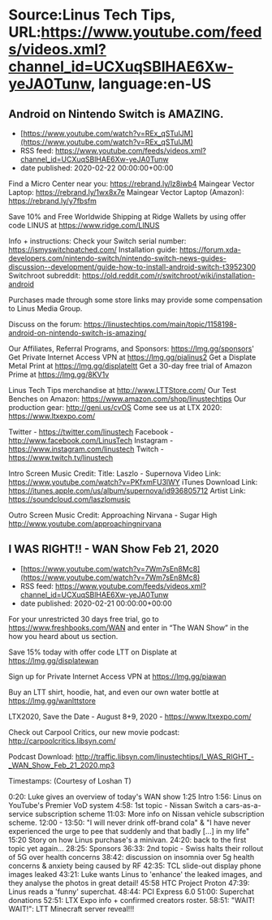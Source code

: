 # Source:Linus Tech Tips, URL:https://www.youtube.com/feeds/videos.xml?channel_id=UCXuqSBlHAE6Xw-yeJA0Tunw, language:en-US

## Android on Nintendo Switch is AMAZING.
 - [https://www.youtube.com/watch?v=REx_qSTulJM](https://www.youtube.com/watch?v=REx_qSTulJM)
 - RSS feed: https://www.youtube.com/feeds/videos.xml?channel_id=UCXuqSBlHAE6Xw-yeJA0Tunw
 - date published: 2020-02-22 00:00:00+00:00

Find a Micro Center near you: https://rebrand.ly/lz8iwb4
Maingear Vector Laptop: https://rebrand.ly/1wx8x7e
Maingear Vector Laptop (Amazon): https://rebrand.ly/y7fbsfm

Save 10% and Free Worldwide Shipping at Ridge Wallets by using offer code LINUS at https://www.ridge.com/LINUS

Info + instructions: 
Check your Switch serial number: https://ismyswitchpatched.com/ 
Installation guide: https://forum.xda-developers.com/nintendo-switch/nintendo-switch-news-guides-discussion--development/guide-how-to-install-android-switch-t3952300 
Switchroot subreddit: https://old.reddit.com/r/switchroot/wiki/installation-android

Purchases made through some store links may provide some compensation to Linus Media Group.

Discuss on the forum: https://linustechtips.com/main/topic/1158198-android-on-nintendo-switch-is-amazing/

Our Affiliates, Referral Programs, and Sponsors: https://lmg.gg/sponsors'
Get Private Internet Access VPN at https://lmg.gg/pialinus2
Get a Displate Metal Print at https://lmg.gg/displateltt
Get a 30-day free trial of Amazon Prime at https://lmg.gg/8KV1v

Linus Tech Tips merchandise at http://www.LTTStore.com/ 
Our Test Benches on Amazon: https://www.amazon.com/shop/linustechtips 
Our production gear: http://geni.us/cvOS
Come see us at LTX 2020: https://www.ltxexpo.com/

Twitter - https://twitter.com/linustech
Facebook - http://www.facebook.com/LinusTech
Instagram - https://www.instagram.com/linustech
Twitch - https://www.twitch.tv/linustech 

Intro Screen Music Credit:
Title: Laszlo - Supernova
Video Link: https://www.youtube.com/watch?v=PKfxmFU3lWY
iTunes Download Link: https://itunes.apple.com/us/album/supernova/id936805712
Artist Link: https://soundcloud.com/laszlomusic

Outro Screen Music Credit: Approaching Nirvana - Sugar High http://www.youtube.com/approachingnirvana

## I WAS RIGHT!! - WAN Show Feb 21, 2020
 - [https://www.youtube.com/watch?v=7Wm7sEn8Mc8](https://www.youtube.com/watch?v=7Wm7sEn8Mc8)
 - RSS feed: https://www.youtube.com/feeds/videos.xml?channel_id=UCXuqSBlHAE6Xw-yeJA0Tunw
 - date published: 2020-02-21 00:00:00+00:00

For your unrestricted 30 days free trial, go to https://www.freshbooks.com/WAN and enter in “The WAN Show” in the how you heard about us section.

Save 15% today with offer code LTT on Displate at https://lmg.gg/displatewan

Sign up for Private Internet Access VPN at https://lmg.gg/piawan

Buy an LTT shirt, hoodie, hat, and even our own water bottle at https://lmg.gg/wanlttstore

LTX2020, Save the Date - August 8+9, 2020 - https://www.ltxexpo.com/

Check out Carpool Critics, our new movie podcast: http://carpoolcritics.libsyn.com/

Podcast Download: http://traffic.libsyn.com/linustechtips/I_WAS_RIGHT_-_WAN_Show_Feb_21_2020.mp3

Timestamps: (Courtesy of Loshan T)

0:20: Luke gives an overview of today's WAN show
1:25 Intro
1:56: Linus on YouTube's Premier VoD system
4:58: 1st topic - Nissan Switch a cars-as-a-service subscription scheme
11:03: More info on Nissan vehicle subscription scheme.
12:00 - 13:50: "I will never drink off-brand cola" & "I have never experienced the urge to pee that suddenly and that badly [...] in my life"
15:20 Story on how Linus purchase's a minivan.
24:20: back to the first topic yet again...
28:25:  Sponsors
36:33: 2nd topic - Swiss halts their rollout of 5G over health concerns
38:42: discussion on insomnia over 5g health concerns & anxiety being caused by RF 
42:35: TCL slide-out display phone images leaked
43:21: Luke wants Linus to 'enhance' the leaked images, and they analyse the photos in great detail!
45:58 HTC Project Proton
47:39: Linus reads a 'funny' superchat.
48:44: PCI Express 6.0
51:00: Superchat donations
52:51: LTX Expo info + confirmed creators roster.
58:51: "WAIT! WAIT!": LTT Minecraft server reveal!!!

